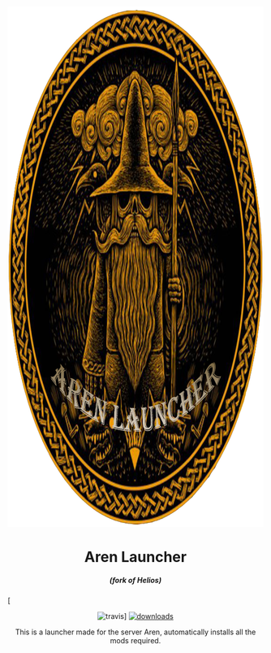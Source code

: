<p align="center"><img src="./app/assets/images/SealCircle.png" width="1024px" height="1024px" alt="aventium softworks"></p>

<h1 align="center">Aren Launcher</h1>

<em><h5 align="center">(fork of Helios)</h5></em>

[<p align="center"><img src="https://img.shields.io/travis/dscalzi/HeliosLauncher.svg?style=for-the-badge" alt="travis">] [<img src="https://img.shields.io/github/downloads/dscalzi/HeliosLauncher/total.svg?style=for-the-badge" alt="downloads">](https://github.com/ByMoniXX2/ArenLauncher-V2/releases)

<p align="center">This is a launcher made for the server Aren, automatically installs all the mods required.</p>
